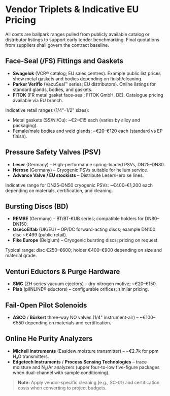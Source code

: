 # Vendor Triplets & Indicative EU Pricing

All costs are ballpark ranges pulled from publicly available catalog or distributor listings to support early tender benchmarking. Final quotations from suppliers shall govern the contract baseline.

## Face-Seal (/FS) Fittings and Gaskets
- **Swagelok** (VCR® catalog; EU sales centres). Example public list prices show metal gaskets and bodies depending on finish/cleaning.  
- **Parker Veriflo** (VacuSeal™ series; EU distributors). Online listings for standard glands, bodies, and gaskets.  
- **FITOK** (FR metal gasket face-seal; FITOK GmbH, DE). Catalogue pricing available via EU branch.

Indicative retail ranges (1/4"–1/2" sizes):
- Metal gaskets (SS/Ni/Cu): ~€2–€15 each (varies by alloy and packaging).  
- Female/male bodies and weld glands: ~€20–€120 each (standard vs EP finish).

## Pressure Safety Valves (PSV)
- **Leser** (Germany) – High-performance spring-loaded PSVs, DN25–DN80.  
- **Herose** (Germany) – Cryogenic PSVs suitable for helium service.  
- **Advance Valve / EU stockists** – Distribute Leser/Hero se lines.

Indicative range for DN25–DN50 cryogenic PSVs: ~€400–€1,200 each depending on materials, certification, and cleaning.

## Bursting Discs (BD)
- **REMBE** (Germany) – BT/BT-KUB series; compatible holders for DN80–DN150.  
- **OsecoElfab** (UK/EU) – OP/DC forward-acting discs; example DN100 disc ~€499 (public retail).  
- **Fike Europe** (Belgium) – Cryogenic bursting discs; pricing on request.

Typical range: disc €250–€600; holder €400–€900 depending on size and material grade.

## Venturi Eductors & Purge Hardware
- **SMC** (ZH series vacuum ejectors) – dry nitrogen motive; ~€20–€150.  
- **Piab** (piINLINE® eductors) – configurable orifices; similar pricing.

## Fail-Open Pilot Solenoids
- **ASCO** / **Bürkert** three-way NO valves (1/4" instrument-air) – ~€100–€550 depending on materials and certification.

## Online He Purity Analyzers
- **Michell Instruments** (Easidew moisture transmitter) – ~€2.7k for ppm H₂O transmitters.  
- **Edgetech Instruments** / **Process Sensing Technologies** – trace moisture and N₂/Ar analyzers (upper four-to-low five-figure packages when dual-channel with sample conditioning).

> **Note:** Apply vendor-specific cleaning (e.g., SC-01) and certification costs when converting to project budgets.
